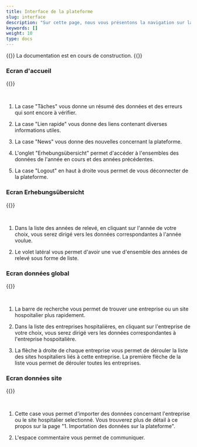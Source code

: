 ```yaml
---
title: Interface de la plateforme
slug: interface
description: "Sur cette page, nous vous présentons la navigation sur la plateforme de relevé SpiGes."
keywords: []
weight: 10
type: docs
---
```


{{<alert color="info">}}
La documentation est en cours de construction.
{{</alert>}}


### Ecran d'accueil

{{<insertImage image="ecran_accueil.png" class="bord img_full">}}

&nbsp;

1. La case "Tâches" vous donne un résumé des données et des erreurs qui sont encore à vérifier. 

2. La case "Lien rapide" vous donne des liens contenant diverses informations utiles.

3. La case "News" vous donne des nouvelles concernant la plateforme.

4. L'onglet "Erhebungsübersicht" permet d'accéder à l'ensembles des données de l'année en cours et des années précédentes. 

5. La case "Logout" en haut à droite vous permet de vous déconnecter de la plateforme. 

### Ecran Erhebungsübersicht

{{<insertImage image="ecran_erhebungsubersicht.png" class="bord img_full">}}

&nbsp;

1. Dans la liste des années de relevé, en cliquant sur l'année de votre choix, vous serez dirigé vers les données correspondantes à l'année voulue.

2. Le volet latéral vous permet d'avoir une vue d'ensemble des années de relevé sous forme de liste.

### Ecran données global

{{<insertImage image="ecran_donnees.png" class="bord img_full">}}

&nbsp;

1. La barre de recherche vous permet de trouver une entreprise ou un site hospoitalier plus rapidement.

2. Dans la liste des entreprises hospitalières, en cliquant sur l'entreprise de votre choix, vous serez dirigé vers les données correspondantes à l'entreprise hospoitalière.

3. La flèche à droite de chaque entreprise vous permet de dérouler la liste des sites hospitaliers liés à cette entreprise. La première flèche de la liste vous permet de dérouler toutes les entreprises.

### Ecran données site

{{<insertImage image="donnees_site.png" class="bord img_full">}}

&nbsp;

1. Cette case vous permet d'importer des données concernant l'entreprise ou le site hospitalier selectionné. Vous trouverez plus de détail à ce propos sur la page "1. Importation des données sur la plateforme".

2. L'espace commentaire vous permet de communiquer. 